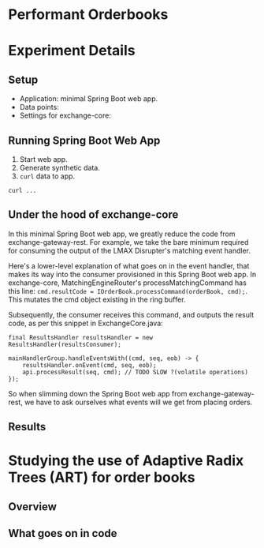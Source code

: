 # Performant Orderbooks

# Experiment Details

## Setup

- Application: minimal Spring Boot web app.
- Data points:
- Settings for exchange-core: 


## Running Spring Boot Web App

1. Start web app.
2. Generate synthetic data.
3. `curl` data to app.

```
curl ...
```

## Under the hood of exchange-core

In this minimal Spring Boot web app, we greatly reduce the code from exchange-gateway-rest. For example, we take the bare minimum required for consuming the output of the LMAX Disrupter's matching event handler.

Here's a lower-level explanation of what goes on in the event handler, that makes its way into the consumer provisioned in this Spring Boot web app. In exchange-core, MatchingEngineRouter's processMatchingCommand has this line: `cmd.resultCode = IOrderBook.processCommand(orderBook, cmd);`. This mutates the cmd object existing in the ring buffer.

Subsequently, the consumer receives this command, and outputs the result code, as per this snippet in ExchangeCore.java:
```
final ResultsHandler resultsHandler = new ResultsHandler(resultsConsumer);

mainHandlerGroup.handleEventsWith((cmd, seq, eob) -> {
    resultsHandler.onEvent(cmd, seq, eob);
    api.processResult(seq, cmd); // TODO SLOW ?(volatile operations)
});
```

So when slimming down the Spring Boot web app from exchange-gateway-rest, we have to ask ourselves what events will we get from placing orders.

## Results

# Studying the use of Adaptive Radix Trees (ART) for order books

## Overview

## What goes on in code